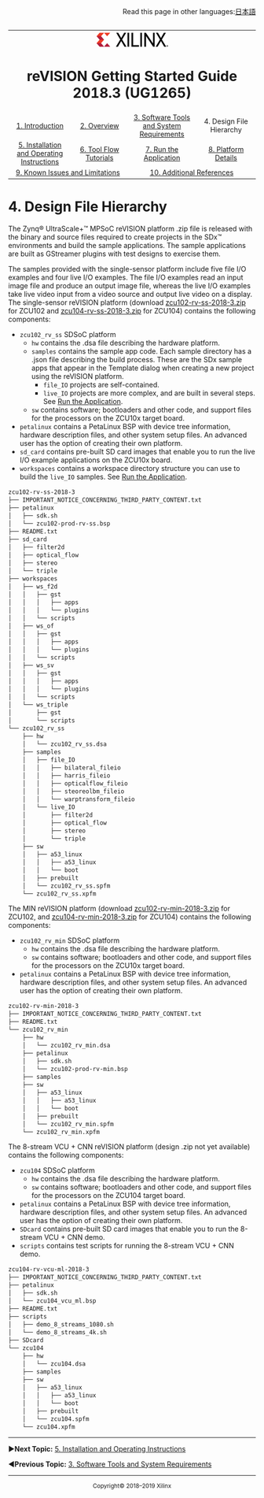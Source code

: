 ﻿<p align="right">
            Read this page in other languages:<a href="../docs-jp/Docs/design-file-hierarchy.md">日本語</a>    <table style="width:100%"><table style="width:100%">
  <tr>

<th width="100%" colspan="6"><img src="https://github.com/Xilinx/Image-Collateral/blob/main/xilinx-logo.png?raw=true" width="30%"/><h1>reVISION Getting Started Guide 2018.3 (UG1265)</h1>
</th>

  </tr>
  <tr>
    <td width="17%" align="center"><a href="../README.md">1. Introduction</a></td>
    <td width="16%" align="center"><a href="overview.md">2. Overview</a></td>
    <td width="17%" align="center"><a href="software-tools-system-requirements.md">3. Software Tools and System Requirements</a></td>
    <td width="17%" align="center">4. Design File Hierarchy</td>
</tr>
<tr>
    <td width="17%" align="center"><a href="operating-instructions.md">5. Installation and Operating Instructions</a></td>
    <td width="16%" align="center"><a href="tool-flow-tutorials.md">6. Tool Flow Tutorials</a></td>
    <td width="17%" align="center"><a href="run-application.md">7. Run the Application</a></td>
    <td width="17%" align="center"><a href="platform-details.md">8. Platform Details</a></td>    
  </tr>
<tr>
    <td width="17%" align="center" colspan="2"><a href="known-issues-limitations.md">9. Known Issues and Limitations</a></td>
    <td width="16%" align="center" colspan="2"><a href="additional-references.md">10. Additional References</a></td>
</tr>
</table>


# 4. Design File Hierarchy

The Zynq® UltraScale+™ MPSoC reVISION platform .zip file is released with the binary and source files required to create projects in the SDx™ environments and build the sample applications. The sample applications are built as GStreamer plugins with test designs to exercise them.

The samples provided with the single-sensor platform include five file I/O examples and four live I/O examples. The file I/O examples read an input image file and produce an output image file, whereas the live I/O examples take live video input from a video source and output live video on a display. The single-sensor reVISION platform (download [zcu102-rv-ss-2018-3.zip](https://www.xilinx.com/member/forms/download/design-license-xef.html?filename=zcu102-rv-ss-2018-3.zip) for ZCU102 and [zcu104-rv-ss-2018-3.zip](https://www.xilinx.com/member/forms/download/design-license-xef.html?filename=zcu104-rv-ss-2018-3.zip) for ZCU104) contains the following components:

* `zcu102_rv_ss` SDSoC platform
  * `hw` contains the .dsa file describing the hardware platform.
  * `samples` contains the sample app code. Each sample directory has a .json file describing the build process. These are the SDx sample apps that appear in the Template dialog when creating a new project using the reVISION platform.
    * `file_IO` projects are self-contained.
    * `live_IO` projects are more complex, and are built in several steps. See <a href="run-application.md">Run the Application</a>.
  * `sw` contains software; bootloaders and other code, and support files for the processors on the ZCU10x target board.
* `petalinux` contains a PetaLinux BSP with device tree information, hardware description files, and other system setup files. An advanced user has the option of creating their own platform.
* `sd_card` contains pre-built SD card images that enable you to run the live I/O example applications on the ZCU10x board.
* `workspaces` contains a workspace directory structure you can use to build the `live_IO` samples. See <a href="run-application.md">Run the Application</a>.

```
zcu102-rv-ss-2018-3
├── IMPORTANT_NOTICE_CONCERNING_THIRD_PARTY_CONTENT.txt
├── petalinux
│   ├── sdk.sh
│   └── zcu102-prod-rv-ss.bsp
├── README.txt
├── sd_card
│   ├── filter2d
│   ├── optical_flow
│   ├── stereo
│   └── triple
├── workspaces
│   ├── ws_f2d
│   │   ├── gst
│   │   │   ├── apps
│   │   │   └── plugins
│   │   └── scripts
│   ├── ws_of
│   │   ├── gst
│   │   │   ├── apps
│   │   │   └── plugins
│   │   └── scripts
│   ├── ws_sv
│   │   ├── gst
│   │   │   ├── apps
│   │   │   └── plugins
│   │   └── scripts
│   └── ws_triple
│       ├── gst
│       └── scripts
└── zcu102_rv_ss
    ├── hw
    │   └── zcu102_rv_ss.dsa
    ├── samples
    │   ├── file_IO
    │   │   ├── bilateral_fileio
    │   │   ├── harris_fileio
    │   │   ├── opticalflow_fileio
    │   │   ├── steoreolbm_fileio
    │   │   └── warptransform_fileio
    │   └── live_IO
    │       ├── filter2d
    │       ├── optical_flow
    │       ├── stereo
    │       └── triple
    ├── sw
    │   ├── a53_linux
    │   │   ├── a53_linux
    │   │   └── boot
    │   ├── prebuilt
    │   └── zcu102_rv_ss.spfm
    └── zcu102_rv_ss.xpfm
```

The MIN reVISION platform (download [zcu102-rv-min-2018-3.zip](https://www.xilinx.com/member/forms/download/design-license-xef.html?filename=zcu102-rv-min-2018-3.zip) for ZCU102, and [zcu104-rv-min-2018-3.zip](https://www.xilinx.com/member/forms/download/design-license-xef.html?filename=zcu104-rv-min-2018-3.zip) for ZCU104) contains the following components:

* `zcu102_rv_min` SDSoC platform
  * `hw` contains the .dsa file describing the hardware platform.
  * `sw` contains software; bootloaders and other code, and support files for the processors on the ZCU10x target board.
* `petalinux` contains a PetaLinux BSP with device tree information, hardware description files, and other system setup files. An advanced user has the option of creating their own platform.


```
zcu102-rv-min-2018-3
├── IMPORTANT_NOTICE_CONCERNING_THIRD_PARTY_CONTENT.txt
├── README.txt
└── zcu102_rv_min
    ├── hw
    │   └── zcu102_rv_min.dsa
    ├── petalinux
    │   ├── sdk.sh
    │   └── zcu102-prod-rv-min.bsp
    ├── samples
    ├── sw
    │   ├── a53_linux
    │   │   ├── a53_linux
    │   │   └── boot
    │   ├── prebuilt
    │   └── zcu102_rv_min.spfm
    └── zcu102_rv_min.xpfm
```

The 8-stream VCU + CNN reVISION platform (design .zip not yet available) contains the following components:

* `zcu104` SDSoC platform
  * `hw` contains the .dsa file describing the hardware platform.
  * `sw` contains software; bootloaders and other code, and support files for the processors on the ZCU104 target board.
* `petalinux` contains a PetaLinux BSP with device tree information, hardware description files, and other system setup files. An advanced user has the option of creating their own platform.
* `SDcard` contains pre-built SD card images that enable you to run the 8-stream VCU + CNN demo.
* `scripts` contains test scripts for running the 8-stream VCU + CNN demo.

```
zcu104-rv-vcu-ml-2018-3
├── IMPORTANT_NOTICE_CONCERNING_THIRD_PARTY_CONTENT.txt
├── petalinux
│   ├── sdk.sh
│   └── zcu104_vcu_ml.bsp
├── README.txt
├── scripts
│   ├── demo_8_streams_1080.sh
│   └── demo_8_streams_4k.sh
├── SDcard
└── zcu104
    ├── hw
    │   └── zcu104.dsa
    ├── samples
    ├── sw
    │   ├── a53_linux
    │   │   ├── a53_linux
    │   │   └── boot
    │   ├── prebuilt
    │   └── zcu104.spfm
    └── zcu104.xpfm
```
<hr/>

:arrow_forward:**Next Topic:**  [5. Installation and Operating Instructions](operating-instructions.md)

:arrow_backward:**Previous Topic:**  [3. Software Tools and System Requirements](software-tools-system-requirements.md)
<hr/>
<p align="center"><sup>Copyright&copy; 2018–2019 Xilinx</sup></p>

